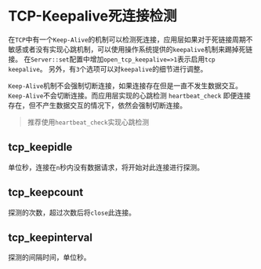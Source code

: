 # TCP-Keepalive死连接检测

在`TCP`中有一个`Keep-Alive`的机制可以检测死连接，应用层如果对于死链接周期不敏感或者没有实现心跳机制，可以使用操作系统提供的`keepalive`机制来踢掉死链接。
在`Server::set`配置中增加`open_tcp_keepalive=>1`表示启用`tcp keepalive`。
另外，有`3`个选项可以对`keepalive`的细节进行调整。

`Keep-Alive`机制不会强制切断连接，如果连接存在但是一直不发生数据交互。`Keep-Alive`不会切断连接。而应用层实现的心跳检测 `heartbeat_check` 即便连接存在，但不产生数据交互的情况下，依然会强制切断连接。

> 推荐使用`heartbeat_check`实现心跳检测

tcp_keepidle
-----
单位秒，连接在`n`秒内没有数据请求，将开始对此连接进行探测。

tcp_keepcount
-----
探测的次数，超过次数后将`close`此连接。

tcp_keepinterval
-----
探测的间隔时间，单位秒。
